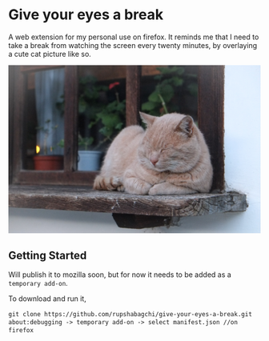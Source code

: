 # Give your eyes a break
A web extension for my personal use on firefox. It reminds me that I need to take a break from watching the screen every twenty minutes, by overlaying a cute cat picture like so.


![alt text](https://github.com/rupshabagchi/give-your-eyes-a-break/blob/master/img/cat_cute.jpg "Cute cat")


## Getting Started

Will publish it to mozilla soon, but for now it needs to be added as a `temporary add-on`.

To download and run it,

```
git clone https://github.com/rupshabagchi/give-your-eyes-a-break.git
about:debugging -> temporary add-on -> select manifest.json //on firefox
```
